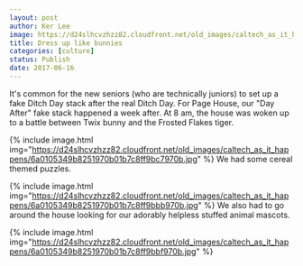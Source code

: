 ```yaml
---
layout: post
author: Ker Lee
image: https://d24slhcvzhzz82.cloudfront.net/old_images/caltech_as_it_happens/6a0105349b8251970b01b7c8ff9bc3970b.jpg
title: Dress up like bunnies
categories: [culture]
status: Publish
date: 2017-06-16
---
```


It's common for the new seniors (who are technically juniors) to set up a fake Ditch Day stack after the real Ditch Day. For Page House, our "Day After" fake stack happened a week after. At 8 am, the house was woken up to a battle between Twix bunny and the Frosted Flakes tiger.


{% include image.html img="https://d24slhcvzhzz82.cloudfront.net/old_images/caltech_as_it_happens/6a0105349b8251970b01b7c8ff9bc7970b.jpg" %}
We had some cereal themed puzzles.


{% include image.html img="https://d24slhcvzhzz82.cloudfront.net/old_images/caltech_as_it_happens/6a0105349b8251970b01b7c8ff9bbb970b.jpg" %}
We also had to go around the house looking for our adorably helpless stuffed animal mascots.


{% include image.html img="https://d24slhcvzhzz82.cloudfront.net/old_images/caltech_as_it_happens/6a0105349b8251970b01b7c8ff9bbf970b.jpg" %}
